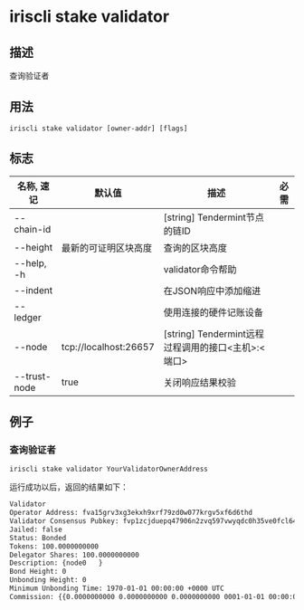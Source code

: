 # iriscli stake validator

## 描述

查询验证者

## 用法

```
iriscli stake validator [owner-addr] [flags]
```

## 标志

| 名称, 速记       | 默认值                     | 描述                                                                 | 必需     |
| --------------- | -------------------------- | ------------------------------------------------------------------- | -------- |
| --chain-id      |                            | [string] Tendermint节点的链ID                                        |          |
| --height        | 最新的可证明区块高度         | 查询的区块高度                                                       |          |
| --help, -h      |                            | validator命令帮助                                                   |          |
| --indent        |                            | 在JSON响应中添加缩进                                                 |          |
| --ledger        |                            | 使用连接的硬件记账设备                                                |          |
| --node          | tcp://localhost:26657      | [string] Tendermint远程过程调用的接口\<主机>:\<端口>                  |          |
| --trust-node    | true                       | 关闭响应结果校验                                                     |          |

## 例子

### 查询验证者

```shell
iriscli stake validator YourValidatorOwnerAddress
```

运行成功以后，返回的结果如下：

```txt
Validator
Operator Address: fva15grv3xg3ekxh9xrf79zd0w077krgv5xf6d6thd
Validator Consensus Pubkey: fvp1zcjduepq47906n2zvq597vwyqdc0h35ve0fcl64hwqs9xw5fg67zj4g658aqyuhepj
Jailed: false
Status: Bonded
Tokens: 100.0000000000
Delegator Shares: 100.0000000000
Description: {node0   }
Bond Height: 0
Unbonding Height: 0
Minimum Unbonding Time: 1970-01-01 00:00:00 +0000 UTC
Commission: {{0.0000000000 0.0000000000 0.0000000000 0001-01-01 00:00:00 +0000 UTC}}
```
